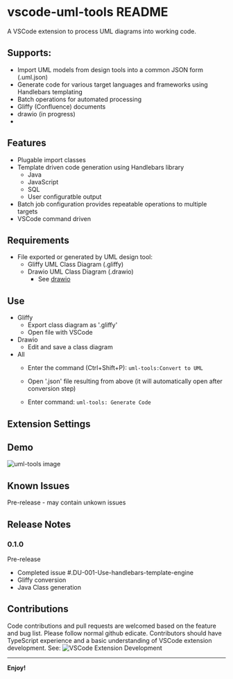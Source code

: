 # vscode-uml-tools README

A VSCode extension to process UML diagrams into working code. 

## Supports: 
* Import UML models from design tools into a common JSON form (.uml.json)
* Generate code for various target languages and frameworks using Handlebars templating
* Batch operations for automated processing
* Gliffy (Confluence) documents
* drawio (in progress) 
* 

## Features

* Plugable import classes
* Template driven code generation using Handlebars library
  * Java
  * JavaScript
  * SQL
  * User configuratble output
* Batch job configuration provides repeatable operations to multiple targets
* VSCode command driven

## Requirements

* File exported or generated by UML design tool: 
  * Gliffy UML Class Diagram (.gliffy)
  * Drawio UML Class Diagram (.drawio)
    * See [drawio](https://marketplace.visualstudio.com/items?itemName=hediet.vscode-drawio)

## Use
* Gliffy
    * Export class diagram as '.gliffy'
    * Open file with VSCode
* Drawio
    * Edit and save a class diagram
* All
    * Enter the command (Ctrl+Shift+P):
`uml-tools:Convert to UML`

    * Open '.json' file resulting from above (it will automatically open after conversion step)
    * Enter command: 
`uml-tools: Generate Code`


## Extension Settings

## Demo
![uml-tools image](https://github.com/temecom/vscode-uml-tools/blob/main/images/MarketingModel.png)

## Known Issues

Pre-release - may contain unkown issues

## Release Notes

### 0.1.0

Pre-release

- Completed issue #.DU-001-Use-handlebars-template-engine
 - Gliffy conversion
 - Java Class generation

## Contributions

Code contributions and pull requests are welcomed based on the feature and bug list. Please follow normal github edicate. Contributors should have TypeScript experience and a basic understanding of VSCode extension development. See: ![VSCode Extension Development](https://code.visualstudio.com/api/get-started/your-first-extension)

---

**Enjoy!**
